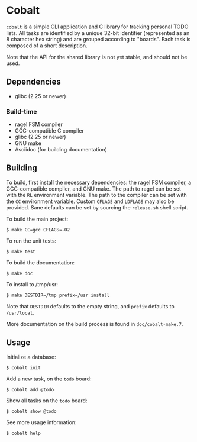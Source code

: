 # Cobalt

`cobalt` is a simple CLI application and C library for tracking personal TODO
lists. All tasks are identified by a unique 32-bit identifier (represented as an
8 character hex string) and are grouped according to "boards". Each task is
composed of a short description.

Note that the API for the shared library is not yet stable, and should not be
used.

## Dependencies
 - glibc (2.25 or newer)

### Build-time
 - ragel FSM compiler
 - GCC-compatible C compiler
 - glibc (2.25 or newer)
 - GNU make
 - Asciidoc (for building documentation)

## Building

To build, first install the necessary dependencies: the ragel FSM compiler, a
GCC-compatible compiler, and GNU make. The path to ragel can be set with the
`RL` environment variable. The path to the compiler can be set with the `CC`
environment variable. Custom `CFLAGS` and `LDFLAGS` may also be provided. Sane
defaults can be set by sourcing the `release.sh` shell script.

To build the main project:
```
$ make CC=gcc CFLAGS=-O2
```

To run the unit tests:
```
$ make test
```

To build the documentation:
```
$ make doc
```

To install to /tmp/usr:
```
$ make DESTDIR=/tmp prefix=/usr install
```
Note that `DESTDIR` defaults to the empty string, and `prefix` defaults to
`/usr/local`.

More documentation on the build process is found in `doc/cobalt-make.7`.

## Usage

Initialize a database:
```
$ cobalt init
```

Add a new task, on the `todo` board:
```
$ cobalt add @todo
```

Show all tasks on the `todo` board:
```
$ cobalt show @todo
```

See more usage information:
```
$ cobalt help
```

